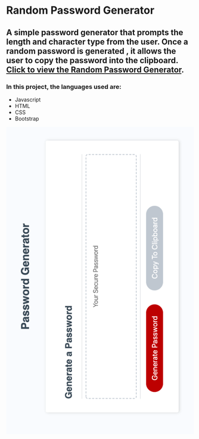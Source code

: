 # Random Password Generator 

## A simple password generator that prompts the length and character type from the user. Once a random password is generated , it allows the user to copy the password into the clipboard. [Click to view the Random Password Generator](https://rimaodolski.github.io/Random-Password-Generator/ "Random Password Generator").
### In this project, the languages used are:
* Javascript
* HTML
* CSS
* Bootstrap 

![alt text](Assets/images/PW_screenshot.png)